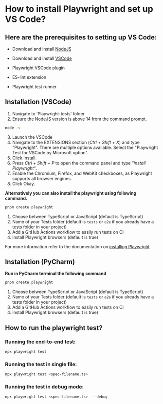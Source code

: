 # How to install Playwright and set up VS Code?

## Here are the prerequisites to setting up VS Code:

* Download and install [NodeJS](https://nodejs.org/en/download/)

* Download and install [VSCode](https://code.visualstudio.com/download)
* Playwright VSCode plugin
* ES-lint extension
* Playwright test runner


## Installation (VSCode)

1. Navigate to 'Playwright-tests' folder
1. Ensure the NodeJS version is above 14 from the command prompt.
```bash
node -v
```
        
3. Launch the VSCode
1. Navigate to the EXTENSIONS section (*Ctrl + Shift + X*) and type "Playwright". There are multiple options available. Select the "Playwright Test for VSCode by Microsoft option".
1. Click Install.
1. Press *Ctrl + Shift + P* to open the command panel and type *"install Playwright"*.
1. Enable the Chromium, Firefox, and WebKit checkboxes, as Playwright supports all browser engines.
1. Click Okay.

**Alternatively you can also install the playwright using following command.**
```bash
pnpm create playwright
```

1. Choose between TypeScript or JavaScript (default is TypeScript)
1. Name of your Tests folder (default is `tests` or `e2e` if you already have a tests folder in your project)
1. Add a GitHub Actions workflow to easily run tests on CI
1. Install Playwright browsers (default is true)

For more information refer to the documentation on [installing Playwright](https://playwright.dev/docs/intro#installing-playwright)

## Installation (PyCharm)

**Run in PyCharm terminal the following command**

```bash
pnpm create playwright
```

1. Choose between TypeScript or JavaScript (default is TypeScript)
1. Name of your Tests folder (default is `tests` or `e2e` if you already have a tests folder in your project)
1. Add a GitHub Actions workflow to easily run tests on CI
1. Install Playwright browsers (default is true)

## How to run the playwright test?

### Running the end-to-end test: 
```bash
npx playwright test
```

### Running the test in single file:
```bash
npx playwright test <spec-filename.ts>
```

### Running the test in debug mode:
```bash
npx playwright test <spec-filename.ts>  --debug
```
